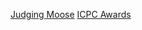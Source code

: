 [Judging Moose](https://open.kattis.com/problems/judgingmoose)
[ICPC Awards](https://open.kattis.com/problems/icpcawards)
